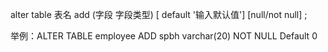 alter table  表名  add (字段  字段类型)  [ default  '输入默认值']  [null/not null]  ;

举例：ALTER TABLE employee  ADD  spbh varchar(20) NOT NULL Default 0

